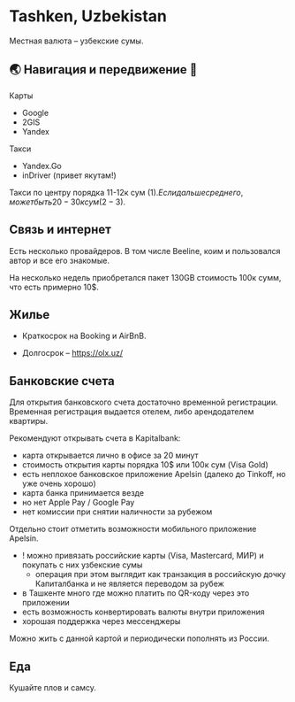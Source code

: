 # Tashken, Uzbekistan

Местная валюта – узбекские сумы.


## 🌏 Навигация  и передвижение 🚕

Карты
* Google
* 2GIS
* Yandex

Такси
* Yandex.Go
* inDriver (привет якутам!)

Такси по центру порядка 11-12к сум (1$).
Если дальше среднего, может быть 20-30к сум (2-3$). 

## Связь и интернет

Есть несколько провайдеров. В том числе Beeline, коим и пользовался автор и все его знакомые.

На несколько недель приобретался пакет 130GB стоимость 100к сумм, что есть примерно 10$.

## Жилье

* Краткосрок на Booking и AirBnB.

* Долгосрок – https://olx.uz/ 

## Банковские счета

Для открытия банковского счета достаточно временной регистрации.
Временная регистрация выдается отелем, либо арендодателем квартиры.

Рекомендуют открывать счета в Kapitalbank:
* карта открывается лично в офисе за 20 минут
* стоимость открытия карты порядка 10$ или 100к сум (Visa Gold)
* есть неплохое банковское приложение Apelsin (далеко до Tinkoff, но уже очень хорошо)
* карта банка принимается везде
* но нет Apple Pay / Google Pay 
* нет комиссии при снятии наличности за рубежом

Отдельно стоит отметить возможности мобильного приложение Apelsin.
* ! можно привязать российские карты (Visa, Mastercard, МИР) и покупать с них узбекские сумы
    * операция при этом выглядит как транзакция в российскую дочку Капиталбанка и не является переводом за рубеж
* в Ташкенте много где можно платить по QR-коду через это приложении
* есть возможность конвертировать валюты внутри приложения
* хорошая поддержка через мессенджеры

Можно жить с данной картой и периодически пополнять из России. 

## Еда 

Кушайте плов и самсу.
